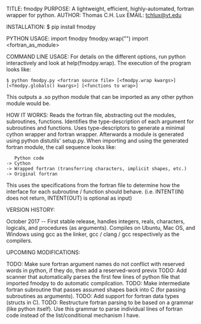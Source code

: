 TITLE:   fmodpy
PURPOSE: A lightweight, efficient, highly-automated, fortran wrapper for python.
AUTHOR:  Thomas C.H. Lux
EMAIL:   tchlux@vt.edu

INSTALLATION:
  $ pip install fmodpy

PYTHON USAGE:
 import fmodpy
 fmodpy.wrap("<fortran source file>")
 import <fortran_as_module>


COMMAND LINE USAGE:
  For details on the different options, run python interactively and 
  look at help(fmodpy.wrap). The execution of the program looks like:

    $ python fmodpy.py <fortran source file> [<fmodpy.wrap kwargs>] [<fmodpy.globals() kwargs>] [<functions to wrap>]

  This outputs a <fortran mod name>.so python module that can be
  imported as any other python module would be.


HOW IT WORKS:
  Reads the fortran file, abstracting out the modules, subroutines,
  functions. Identifies the type-description of each argument for
  subroutines and functions. Uses type-descriptors to generate a
  minimal cython wrapper and fortran wrapper. Afterwards a module is
  generated using python distutils' setup.py. When importing and
  using the generated fortran module, the call sequence looks like:

       Python code
    -> Cython
    -> Wrapped fortran (transferring characters, implicit shapes, etc.)
    -> Original fortran

  This uses the specifications from the fortran file to determine how
  the interface for each subroutine / function should behave. (i.e.
  INTENT(IN) does not return, INTENT(OUT) is optional as input)


VERSION HISTORY:

 October 2017 -- First stable release, handles integers, reals,
                 characters, logicals, and procedures (as arguments).
                 Compiles on Ubuntu, Mac OS, and Windows using
                 gcc as the linker, gcc / clang / gcc respectively
                 as the compilers.

UPCOMING MODIFICATIONS:

TODO: Make sure fortran argument names do not conflict with reserved
      words in python, if they do, then add a reserved-word previx
TODO: Add scanner that automatically parses the first few lines of
      python file that imported fmodpy to do automatic compilcation.
TODO: Make intermediate fortran subroutine that passes assumed
      shapes back into C (for passing subroutines as arguments).
TODO: Add support for fortran data types (structs in C).
TODO: Restructure fortran parsing to be based on a grammar (like
      python itself). Use this grammar to parse individual lines of
      fortran code instead of the list/conditional mechanism I have.
